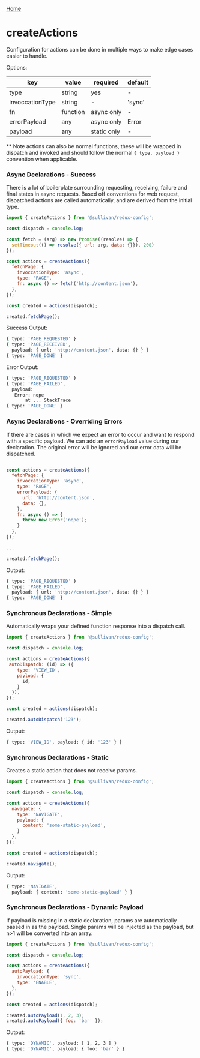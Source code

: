 [Home](https://github.com/icarus-sullivan/redux-config/blob/master/README.md)

# createActions
Configuration for actions can be done in multiple ways to make edge cases easier to handle.

Options:

| key| value | required | default |
|--|--|--|--|
| type | string | yes | - |
| invoccationType | string | - | 'sync' |
| fn | function | async only | - |
| errorPayload | any | async only | Error |
| payload | any | static only | - |

** Note actions can also be normal functions, these will be wrapped in dispatch and invoked and should follow the normal `{ type, payload }` convention when applicable.

### Async Declarations - Success
There is a lot of boilerplate surrounding requesting, receiving, failure and final states in async requests. Based off conventions for web request, dispatched actions are called automatically, and are derived from the initial type. 

```javascript
import { createActions } from '@sullivan/redux-config';

const dispatch = console.log;

const fetch = (arg) => new Promise((resolve) => {
  setTimeout(() => resolve({ url: arg, data: {}}), 200)
});

const actions = createActions({
  fetchPage: {
    invoccationType: 'async',
    type: 'PAGE',
    fn: async () => fetch('http://content.json'),
  },
});

const created = actions(dispatch);

created.fetchPage();
```

Success Output:
```bash
{ type: 'PAGE_REQUESTED' }
{ type: 'PAGE_RECEIVED',
  payload: { url: 'http://content.json', data: {} } }
{ type: 'PAGE_DONE' }
```

Error Output:
```bash
{ type: 'PAGE_REQUESTED' }
{ type: 'PAGE_FAILED',
  payload:
   Error: nope
       at ... StackTrace
{ type: 'PAGE_DONE' }
```


### Async Declarations - Overriding Errors
If there are cases in which we expect an error to occur and want to respond with a specific payload. We can add an `errorPayload` value during our declaration. The original error will be ignored and our error data will be dispatched.
```javascript

const actions = createActions({
  fetchPage: {
    invoccationType: 'async',
    type: 'PAGE',
    errorPayload: {
      url: 'http://content.json',
      data: {},
    },
    fn: async () => {
      throw new Error('nope');
    }
  },
});

...

created.fetchPage();
```

Output: 
```bash
{ type: 'PAGE_REQUESTED' }
{ type: 'PAGE_FAILED',
  payload: { url: 'http://content.json', data: {} } }
{ type: 'PAGE_DONE' }
```

### Synchronous Declarations - Simple
Automatically wraps your defined function response into a dispatch call.

```javascript
import { createActions } from '@sullivan/redux-config';

const dispatch = console.log;

const actions = createActions({
 autoDispatch: (id) => ({
    type: 'VIEW_ID',
    payload: {
      id, 
    }
  }),
});

const created = actions(dispatch);

created.autoDispatch('123');
```

Output:
```bash
{ type: 'VIEW_ID', payload: { id: '123' } }
  ```

### Synchronous Declarations - Static
Creates a static action that does not receive params. 

```javascript
import { createActions } from '@sullivan/redux-config';

const dispatch = console.log;

const actions = createActions({
  navigate: {
    type: 'NAVIGATE',
    payload: {
      content: 'some-static-payload',
    }
  },
});

const created = actions(dispatch);

created.navigate();
```

Output:
```bash
{ type: 'NAVIGATE',
  payload: { content: 'some-static-payload' } }
  ```
  
  ### Synchronous Declarations - Dynamic Payload
If payload is missing in a static declaration, params are automatically passed in as the payload. Single params will be injected as the payload, but n>1 will be converted into an array.

```javascript
import { createActions } from '@sullivan/redux-config';

const dispatch = console.log;

const actions = createActions({
  autoPayload: {
    invoccationType: 'sync',
    type: 'ENABLE',
  },
});

const created = actions(dispatch);

created.autoPayload(1, 2, 3);
created.autoPayload({ foo: 'bar' });
```

Output:
```bash
{ type: 'DYNAMIC', payload: [ 1, 2, 3 ] }
{ type: 'DYNAMIC', payload: { foo: 'bar' } }
  ```
